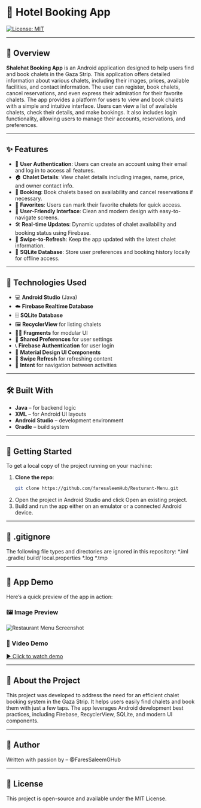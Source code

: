 # 🏨 Hotel Booking App
[![License: MIT](https://img.shields.io/badge/License-MIT-yellow.svg)](LICENSE)

---

## 📱 Overview
**Shalehat Booking App** is an Android application designed to help users find and book chalets in the Gaza Strip. This application offers detailed information about various chalets, including their images, prices, available facilities, and contact information. The user can register, book chalets, cancel reservations, and even express their admiration for their favorite chalets.
The app provides a platform for users to view and book chalets with a simple and intuitive interface. Users can view a list of available chalets, check their details, and make bookings. It also includes login functionality, allowing users to manage their accounts, reservations, and preferences.

---

## ✨ Features

- 🔐 **User Authentication**: Users can create an account using their email and log in to access all features.
- 🏠 **Chalet Details**: View chalet details including images, name, price, and owner contact info.
- 📝 **Booking**: Book chalets based on availability and cancel reservations if necessary.
- 💬 **Favorites**: Users can mark their favorite chalets for quick access.
- 📱 **User-Friendly Interface**: Clean and modern design with easy-to-navigate screens.
- 🛠️ **Real-time Updates**: Dynamic updates of chalet availability and booking status using Firebase.
- 🔄 **Swipe-to-Refresh**: Keep the app updated with the latest chalet information.
- 🧳 **SQLite Database**: Store user preferences and booking history locally for offline access.

---

## 🔧 Technologies Used

- 💻 **Android Studio** (Java)
- ☁️ **Firebase Realtime Database**
- 🗄️ **SQLite Database**
- 🖼️ **RecyclerView** for listing chalets
- 🧑‍💻 **Fragments** for modular UI
- 🧳 **Shared Preferences** for user settings
- 📞 **Firebase Authentication** for user login
- 🎨 **Material Design UI Components**
- 🔄 **Swipe Refresh** for refreshing content
- 🚚 **Intent** for navigation between activities

---

## 🛠️ Built With
- **Java** – for backend logic
- **XML** – for Android UI layouts
- **Android Studio** – development environment
- **Gradle** – build system

---

## 🚀 Getting Started
To get a local copy of the project running on your machine:
1. **Clone the repo**:
   ```bash
   git clone https://github.com/faresaleemHub/Resturant-Menu.git
2. Open the project in Android Studio and click Open an existing project.
3. Build and run the app either on an emulator or a connected Android device.

---

## 📂 .gitignore
The following file types and directories are ignored in this repository:
*.iml
.gradle/
build/
local.properties
*.log
*.tmp

---

## 📱 App Demo
Here’s a quick preview of the app in action:
### 🖼️ Image Preview
![Restaurant Menu Screenshot](assets/demo.jpeg)

### 🎥 Video Demo
[▶️ Click to watch demo](https://www.youtube.com/watch?v=DU8zmgFDFFw)

---

## 📝 About the Project
This project was developed to address the need for an efficient chalet booking system in the Gaza Strip. It helps users easily find chalets and book them with just a few taps. The app leverages Android development best practices, including Firebase, RecyclerView, SQLite, and modern UI components.

---

## 👤 Author
Written with passion by – @FaresSaleemGHub

---

## 📜 License
This project is open-source and available under the MIT License.

